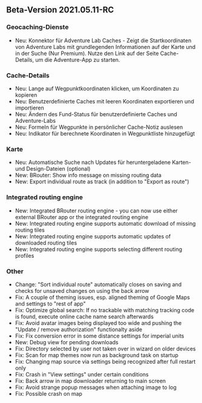 ## Beta-Version 2021.05.11-RC

### Geocaching-Dienste
- Neu: Konnektor für Adventure Lab Caches - Zeigt die Startkoordinaten von Adventure Labs mit grundlegenden Informationen auf der Karte und in der Suche (Nur Premium). Nutze den Link auf der Seite Cache-Details, um die Adventure-App zu starten.

### Cache-Details
- Neu: Lange auf Wegpunktkoordinaten klicken, um Koordinaten zu kopieren
- Neu: Benutzerdefinierte Caches mit leeren Koordinaten exportieren und importieren
- Neu: Ändern des Fund-Status für benutzerdefinierte Caches und Adventure-Labs
- Neu: Formeln für Wegpunkte in persönlicher Cache-Notiz auslesen
- Neu: Indikator für berechnete Koordinaten in Wegpunktliste hinzugefügt


### Karte
- Neu: Automatische Suche nach Updates für heruntergeladene Karten- und Design-Dateien (optional)
- New: BRouter: Show info message on missing routing data
- New: Export individual route as track (in addition to "Export as route")

### Integrated routing engine
- New: Integrated BRouter routing engine - you can now use either external BRouter app or the integrated routing engine
- New: Integrated routing engine supports automatic download of missing routing tiles
- New: Integrated routing engine supports automatic updates of downloaded routing tiles
- New: Integrated routing engine supports selecting different routing profiles


### Other
- Change: "Sort individual route" automatically closes on saving and checks for unsaved changes on using the back arrow
- Fix: A couple of theming issues, esp. aligned theming of Google Maps and settings to "rest of app"
- Fix: Optimize global search: If no trackable with matching tracking code is found, execute online cache name search afterwards
- Fix: Avoid avatar images being displayed too wide and pushing the "Update / remove authorization" functionalty aside
- Fix: Fix conversion error in some distance settings for imperial units
- New: Debug view for pending downloads
- Fix: Directory selected by user not taken over in wizard on older devices
- Fix: Scan for map themes now run as background task on startup
- Fix: Changing map source via settings being recognized after full restart only
- Fix: Crash in "View settings" under certain conditions
- Fix: Back arrow in map downloader returning to main screen
- Fix: Avoid strange popup messages when attaching image to log
- Fix: Possible crash on map
